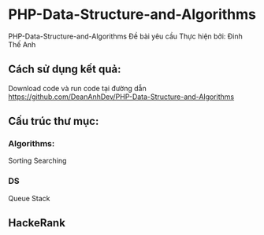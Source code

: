 # PHP-Data-Structure-and-Algorithms

PHP-Data-Structure-and-Algorithms
Đề bài yêu cầu Thực hiện bởi: Đinh Thế Anh

## Cách sử dụng kết quả:

Download code và run code tại đường dẫn https://github.com/DeanAnhDev/PHP-Data-Structure-and-Algorithms
## Cấu trúc thư mục:
### Algorithms:
Sorting
Searching
### DS
Queue
Stack
## HackeRank